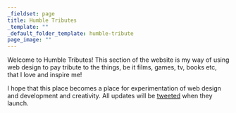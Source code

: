 ```yaml
---
_fieldset: page
title: Humble Tributes
_template: ""
_default_folder_template: humble-tribute
page_image: ""
---
```

<p>
	Welcome to Humble Tributes! This section of the website is my way of using web design to pay tribute to the things, be it films, games, tv, books etc, that I love and inspire me!
</p>
<p>
	I hope that this place becomes a place for experimentation of web design and development and creativity. All updates will be <a href="https://twitter.com/LiamWalshWeb">tweeted</a> when they launch.
</p>
